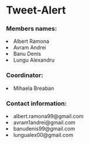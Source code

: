 # Tweet-Alert

<h3>Members names:</h3> 
  <li> Albert Ramona </li>
  <li> Avram Andrei </li>
  <li> Banu Denis </li>
  <li> Lungu Alexandru </li>

<h3>Coordinator:</h3> 
	<li> Mihaela Breaban </li>

<h3>Contact information:</h3>
	<li> albert.ramona99@gmail.com </li>
	<li> avram1andrei@gmail.com </li>
	<li> banudenis99@gmail.com </li>
	<li> lungualex00@gmail.com </li>
